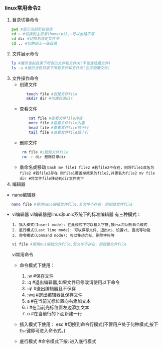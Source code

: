 ### linux常用命令2
1. 目录切换命令
```bash
   pwd #显示当前所在目录
   cd ~ #切换到主目录(home/pi),~可以省略不写
   cd dir #切换到指定文件夹 
   cd .. #切换到上一级目录
```

2. 文件展示命令

```bash
   ls #展示当前目录下所有的文件和文件夹(不包含隐藏文件)
   ls -a #展示当前目录下所有文件和文件夹(包含隐藏文件)
```

3. 文件操作命令
   - 创建文件
        ```bash
           touch file #创建文件file
           mkdir dir #创建目录dir
        ```
   - 查看文件
      ```bash
          cat file #查看文件file内容
          more file #查看文件file内容
          head file #查看文件file前十行
          tail file #查看文件file后十行
      ```
    - 删除文件
         ```bash
          rm file #s删除文件file
          rm -r dir 删除目录dir 
        ```
    - 重命名或移动
          ```bash
          mv file1 file2 #若file2不存在，则将file1改名为file2
                        #若file2存在 则file1覆盖掉原来的file2,并更名为file2
          mv file dir #将文件file移动到dir文件夹下 
          ```
4. 编辑器
  - nano编辑器
  ```bash
     nano file #使用nano编辑文件file,若文件不存在，则创建文件file
  ```
  - vi编辑器
      vi编辑器是linux和unix系统下的标准编辑器
      有三种模式：

        1. 插入模式(Insert mode): 在此模式下可以输入字符,按esc将回到命令模式
        2. 底行模式(Last line mode): 可以保存文件、退出vi、设置vi、查找等功能
        3. 命令模式(Command mode): 可以移动光标、删除字符等
     ```bash
     vi file #使用nvi编辑文件file,若文件不存在，则创建文件file
    ```

    vi常用命令

      - 命令模式下使用：
          1. :w  #保存文件 
          2. :q  #退出编辑器,如果文件已修改请使用以下命令
          3. :q! #退出编辑器且不保存
          4. :wq #退出编辑器且保存文件
          5. a #在当前光标位置向右添加文本
          6. i #在当前光标位置左边添加文本
          7. o #在当前行的下面新建一行
      
      - 插入模式下使用：
         esc #切换到命令行模式(不管用户处于何种模式,按下`Esc`键即可进入命令式。)

     - 底行模式 #命令模式下按`:`进入底行模式